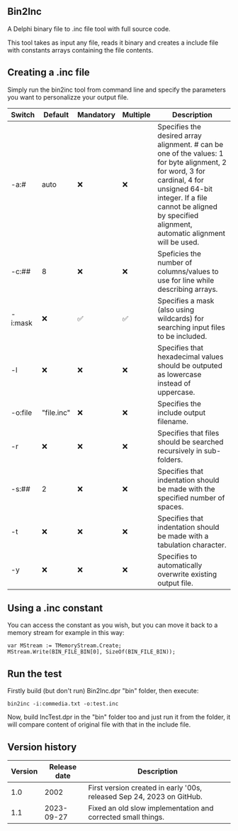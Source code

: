 ## Bin2Inc
A Delphi binary file to .inc file tool with full source code.

This tool takes as input any file, reads it binary and creates a include file with constants arrays containing the file contents.

## Creating a .inc file
Simply run the bin2inc tool from command line and specify the parameters you want to personalizze your output file.

| Switch | Default | Mandatory | Multiple | Description |
|--------|---------|-----------|----------|-------------|
| -a:# | auto | :x: | :x: | Specifies the desired array alignment. # can be one of the values: 1 for byte alignment, 2 for word, 3 for cardinal, 4 for unsigned 64-bit integer. If a file cannot be aligned by specified alignment, automatic alignment will be used. |
| -c:## | 8 | :x: | :x: | Speficies the number of columns/values to use for line while describing arrays. |
| -i:mask | :x: | :white_check_mark: | :white_check_mark: | Specifies a mask (also using wildcards) for searching input files to be included. |
| -l | :x: | :x: | :x: | Specifies that hexadecimal values should be outputed as lowercase instead of uppercase. |
| -o:file | "file.inc" | :x: | :x: | Specifies the include output filename. |
| -r | :x: | :x: | :x: | Specifies that files should be searched recursively in sub-folders. |
| -s:## | 2 | :x: | :x: | Specifies that indentation should be made with the specified number of spaces. |
| -t | :x: | :x: | :x: | Specifies that indentation should be made with a tabulation character. |
| -y | :x: | :x: | :x: | Specifies to automatically overwrite existing output file. |

## Using a .inc constant
You can access the constant as you wish, but you can move it back to a memory stream for example in this way:

```delphi
var MStream := TMemoryStream.Create;
MStream.Write(BIN_FILE_BIN[0], SizeOf(BIN_FILE_BIN));
```

## Run the test
Firstly build (but don't run)  Bin2Inc.dpr "bin" folder, then execute:

```
bin2inc -i:commedia.txt -o:test.inc
```

Now, build IncTest.dpr in the "bin" folder too and just run it from the folder, it will compare content of original file with that in the include file.

## Version history
| Version | Release date | Description |
|---------|--------------|-------------|
| 1.0 | 2002 | First version created in early '00s, released Sep 24, 2023 on GitHub. |
| 1.1 | 2023-09-27 | Fixed an old slow implementation and corrected small things. |